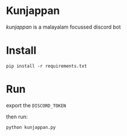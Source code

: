 # Kunjappan

*kunjappan* is a malayalam focussed discord bot

# Install

	pip install -r requirements.txt

# Run

export the `DISCORD_TOKEN`

then run:
 
	python kunjappan.py

